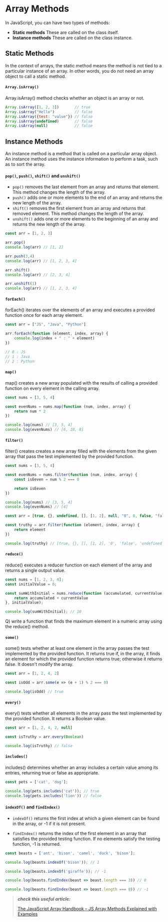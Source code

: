 
# Array Methods

In JavaScript, you can have two types of methods:

- **Static methods** These are called on the class itself.
- **Instance methods** These are called on the class instance.

## Static Methods

In the context of arrays, the static method means the method is not tied to a particular instance of an array. In other words, you do not need an array object to call a static method.

#### **`Array.isArray()`**

Array.isArray() method checks whether an object is an array or not.

```js
Array.isArray([1, 2, 3])       // true
Array.isArray("Hello")         // false
Array.isArray({test: "value"}) // false
Array.isArray(undefined)       // false
Array.isArray(null)            // false
```

## Instance Methods

An instance method is a method that is called on a particular array object. An instance method uses the instance information to perform a task, such as to sort the array.


#### **`pop()`, `push()`, `shift()` and `unshift()`**


- `pop()` removes the last element from an array and returns that element. This method changes the length of the array.
- `push()` adds one or more elements to the end of an array and returns the new length of the array.
- `shift()` removes the first element from an array and returns that removed element. This method changes the length of the array.
- `unshift()` adds one or more elements to the beginning of an array and returns the new length of the array.

```js
const arr = [1, 2, 3]

arr.pop()
console.log(arr) // [1, 2]

arr.push(3,4)
console.log(arr) // [1, 2, 3, 4]

arr.shift()
console.log(arr) // [2, 3, 4]

arr.unshift(1)
console.log(arr) // [1, 2, 3, 4]
```

#### **`forEach()`**

forEach() iterates over the elements of an array and executes a provided function once for each array element.

```js
const arr = ["JS", "Java", "Python"]

arr.forEach(function (element, index, array) {
    console.log(index + " : " + element)
})

// 0 : JS
// 1 : Java
// 2 : Python
```

#### **`map()`**

map() creates a new array populated with the results of calling a provided function on every element in the calling array.

```js
const nums = [3, 5, 4]

const evenNums = nums.map(function (num, index, array) {
    return num * 2
})

console.log(nums) // [3, 5, 4]
console.log(evenNums) // [6, 10, 8]
```

#### **`filter()`**

filter() creates creates a new array filled with the elements from the given array that pass the test implemented by the provided function.

```js
const nums = [3, 5, 4]

const evenNums = nums.filter(function (num, index, array) {
    const isEeven = num % 2 === 0

    return isEeven
})

console.log(nums) // [3, 5, 4]
console.log(evenNums) // [4]
```

```js
const arr = [true, {}, undefined, [], [1, 2], null, "0", 0, false, "false", "undefined", 24]

const truthy = arr.filter(function (element, index, array) {
    return element
})

console.log(truthy) // [true, {}, [], [1, 2], '0', 'false', 'undefined', 24]
```

#### **`reduce()`**

reduce() executes a reducer function on each element of the array and returns a single output value.

```js
const nums = [1, 2, 3, 4];
const initialValue = 0;

const sumWithInitial = nums.reduce(function (accumulated, currentValue, currentIndex, array) {
    return accumulated + currentValue
}, initialValue);

console.log(sumWithInitial); // 10
```

Q) write a function that finds the maximum element in a numeric array using the reduce() method.

#### **`some()`**

some() tests whether at least one element in the array passes the test implemented by the provided function. It returns true if, in the array, it finds an element for which the provided function returns true; otherwise it returns false. It doesn't modify the array.

```js
const arr = [1, 2, 4, 2]

const isOdd = arr.some(e => (e + 1) % 2 === 0)

console.log(isOdd) // true
```

#### **`every()`**

every() tests whether all elements in the array pass the test implemented by the provided function. It returns a Boolean value.

```js
const arr = [1, 2, 4, 2, null]

const isTruthy = arr.every(Boolean)

console.log(isTruthy) // false
```

#### **`includes()`**

includes() determines whether an array includes a certain value among its entries, returning true or false as appropriate.

```js
const pets = ['cat', 'dog'];

console.log(pets.includes('cat')); // true
console.log(pets.includes('lion')) // false
```

#### **`indexOf()` and `findIndex()`**

- `indexOf()` returns the first index at which a given element can be found in the array, or -1 if it is not present.

- `findIndex()` returns the index of the first element in an array that satisfies the provided testing function. If no elements satisfy the testing function, -1 is returned.

```js
const beasts = ['ant', 'bison', 'camel', 'duck', 'bison'];

console.log(beasts.indexOf('bison')); // 1

console.log(beasts.indexOf('giraffe')); // -1

console.log(beasts.findIndex(beast => beast.length === 3)) // 0

console.log(beasts.findIndex(beast => beast.length === 8)) // -1
```

> ***check this useful article:*** 
>
>[The JavaScript Array Handbook – JS Array Methods Explained with Examples](https://www.freecodecamp.org/news/the-javascript-array-handbook/)
